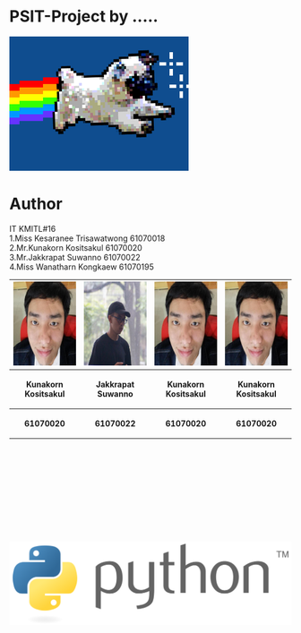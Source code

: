 # PSIT-Project by .....
![](giphy.gif)

# Author
 IT KMITL#16 <br />
 1.Miss Kesaranee Trisawatwong  61070018 <br />
 2.Mr.Kunakorn Kositsakul  61070020 <br />
 3.Mr.Jakkrapat Suwanno    61070022 <br />
 4.Miss Wanatharn Kongkaew 61070195 <br />
 
<center><table>
 <tr>
  <th><img src=tank.jpg height="150" width="150"></th>
  <th><img src=ong.jpg height="150" width="150"></th>
  <th><img src=tank.jpg height="150" width="150"></th>
  <th><img src=tank.jpg height="150" width="150"></th>
 </tr>
 <tr>
  <th><p align="center">Kunakorn Kositsakul</p></th> 
  <th><p align="center">Jakkrapat Suwanno</p></th>
  <th><p align="center">Kunakorn Kositsakul</p></th>
  <th><p align="center">Kunakorn Kositsakul</p></th>
 </tr>
 <tr>
  <th><p align="center">61070020</p></th>
  <th><p align="center">61070022</p></th>
  <th><p align="center">61070020</p></th>
  <th><p align="center">61070020</p></th>
 </table></center>
<br />
<br />
<br />
<br />
<br />
<br />
<br />
<br />
<br />
<br />
<a href=https://www.google.com/><img src="python.png"></a>
